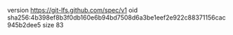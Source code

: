 version https://git-lfs.github.com/spec/v1
oid sha256:4b398ef8b3f0db160e6b94bd7508d6a3be1eef2e922c88371156cac945b2dee5
size 83
